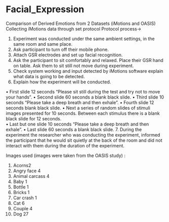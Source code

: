# Facial_Expression
Comparison of Derived Emotions from 2 Datasets (iMotions and OASIS)
Collecting iMotions data through set protocol
Protocol process->
1.	Experiment was conducted under the same ambient settings, in the same room and same place. 
2.	Ask participant to turn off their mobile phone.
3.	Attach GSR electrodes and set up facial recognition.
4.	Ask the participant to sit comfortably and relaxed. Place their GSR hand on table. Ask them to sit still not move during experiment. 
5.	Check system working and input detected by iMotions software explain what data is going to be detected. 
6.	Explain how the experiment will be conducted. 

•	First slide 12 seconds “Please sit still during the test and try not to move your hands”.
•	Second slide 60 seconds a blank black slide. 
•	Third slide 10 seconds “Please take a deep breath and then exhale”.
•	Fourth slide 12 seconds blank black slide.
•	Next a series of random slides of stimuli images presented for 10 seconds. Between each stimulus there is a blank black slide for 12 seconds.  
•	Last but one slide 10 seconds “Please take a deep breath and then exhale”.
•	Last slide 60 seconds a blank black slide.
7.	During the experiment the researcher who was conducting the experiment, informed the participant that he would sit quietly at the back of the room and  did not interact with them during the duration of the experiment.  

Images used (images were taken from the OASIS study) :
1.	Acorns2
2.	Angry face 4
3.	Animal carcass 4
4.	Baby 1
5.	Bottle 1
6.	Bricks 1
7.	Car crash 1
8.	Cat 6
9.	Couple 4
10.	Dog 27
